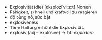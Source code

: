 - Explosivität (die)	[ɛksploziˈviːtɛːt]	Nomen	
- Fähigkeit, schnell und kraftvoll zu reagieren
- độ bùng nổ, sức bật
- explosiveness
- Tiefe Haltung erhöht die Explosivität.
- explosiv (adj – explosive)	→ lat. *explodere*